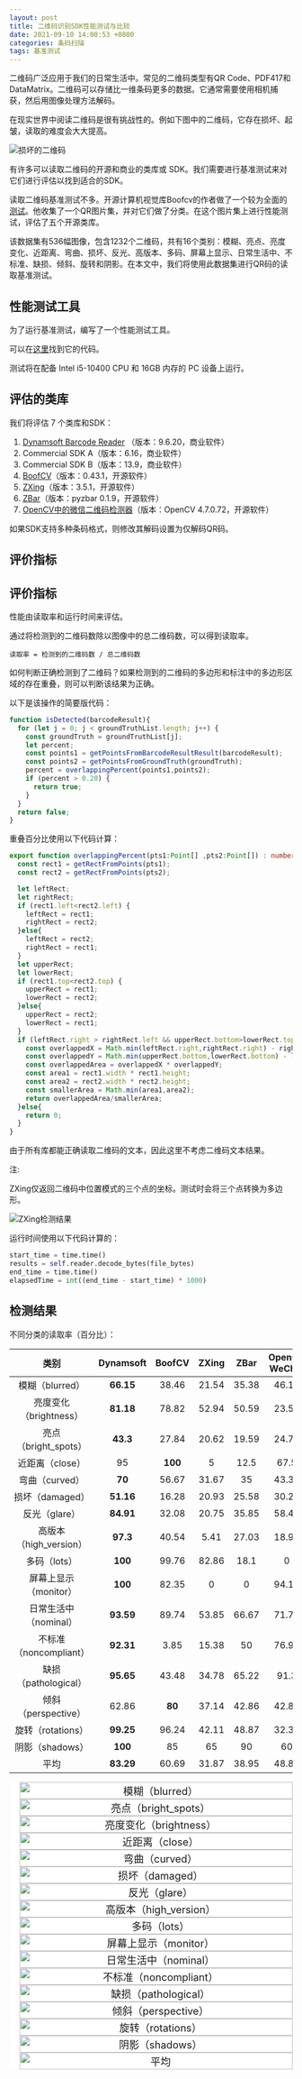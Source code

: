 ```yaml
---
layout: post
title: 二维码识别SDK性能测试与比较
date: 2021-09-10 14:00:53 +0800
categories: 条码扫描
tags: 基准测试
---
```


二维码广泛应用于我们的日常生活中。常见的二维码类型有QR Code、PDF417和DataMatrix。二维码可以存储比一维条码更多的数据。它通常需要使用相机捕获，然后用图像处理方法解码。

在现实世界中阅读二维码是很有挑战性的。例如下图中的二维码，它存在损坏、起皱，读取的难度会大大提高。

<img src="/album/2021/qr_code_benchmark/damaged_image027.jpg" alt="损坏的二维码" style="max-height: 300px;">

有许多可以读取二维码的开源和商业的类库或 SDK。我们需要进行基准测试来对它们进行评估以找到适合的SDK。

读取二维码基准测试不多。开源计算机视觉库Boofcv的作者做了一个较为全面的[测试](https://boofcv.org/index.php?title=Performance:QrCode)。他收集了一个QR图片集，并对它们做了分类。在这个图片集上进行性能测试，评估了五个开源类库。

该数据集有536幅图像，包含1232个二维码，共有16个类别：模糊、亮点、亮度变化、近距离、弯曲、损坏、反光、高版本、多码、屏幕上显示、日常生活中、不标准、缺损、倾斜、旋转和阴影。在本文中，我们将使用此数据集进行QR码的读取基准测试。

## 性能测试工具

为了运行基准测试，编写了一个性能测试工具。

可以在[这里](https://github.com/tony-xlh/barcode-reading-benchmark)找到它的代码。

测试将在配备 Intel i5-10400 CPU 和 16GB 内存的 PC 设备上运行。


## 评估的类库

我们将评估 7 个类库和SDK：

1. [Dynamsoft Barcode Reader](https://www.dynamsoft.com/barcode-reader/overview/) （版本：9.6.20，商业软件）
2. Commercial SDK A（版本：6.16，商业软件）
3. Commercial SDK B（版本：13.9，商业软件）
4. [BoofCV](https://boofcv.org)（版本：0.43.1，开源软件）
5. [ZXing](https://github.com/zxing/zxing)（版本：3.5.1，开源软件）
6. [ZBar](https://pypi.org/project/pyzbar/)（版本：pyzbar 0.1.9，开源软件）
7. [OpenCV中的微信二维码检测器](https://github.com/opencv/opencv_contrib/tree/master/modules/wechat_qrcode)（版本：OpenCV 4.7.0.72，开源软件）

如果SDK支持多种条码格式，则修改其解码设置为仅解码QR码。

## 评价指标

## 评价指标

性能由读取率和运行时间来评估。

通过将检测到的二维码数除以图像中的总二维码数，可以得到读取率。

```
读取率 = 检测到的二维码数 / 总二维码数
```

如何判断正确检测到了二维码？如果检测到的二维码的多边形和标注中的多边形区域的存在重叠，则可以判断该结果为正确。

以下是该操作的简要版代码：

```ts
function isDetected(barcodeResult){
  for (let j = 0; j < groundTruthList.length; j++) {
    const groundTruth = groundTruthList[j];
    let percent;
    const points1 = getPointsFromBarcodeResultResult(barcodeResult);
    const points2 = getPointsFromGroundTruth(groundTruth);
    percent = overlappingPercent(points1,points2);
    if (percent > 0.20) {
      return true;
    }
  }
  return false;
}
```

重叠百分比使用以下代码计算：

```ts
export function overlappingPercent(pts1:Point[] ,pts2:Point[]) : number {
  const rect1 = getRectFromPoints(pts1);
  const rect2 = getRectFromPoints(pts2);

  let leftRect;
  let rightRect;
  if (rect1.left<rect2.left) {
    leftRect = rect1;
    rightRect = rect2;
  }else{
    leftRect = rect2;
    rightRect = rect1;
  }
  let upperRect;
  let lowerRect;
  if (rect1.top<rect2.top) {
    upperRect = rect1;
    lowerRect = rect2;
  }else{
    upperRect = rect2;
    lowerRect = rect1;
  }
  if (leftRect.right > rightRect.left && upperRect.bottom>lowerRect.top) {
    const overlappedX = Math.min(leftRect.right,rightRect.right) - rightRect.left;
    const overlappedY = Math.min(upperRect.bottom,lowerRect.bottom) - lowerRect.top;
    const overlappedArea = overlappedX * overlappedY;
    const area1 = rect1.width * rect1.height;
    const area2 = rect2.width * rect2.height;
    const smallerArea = Math.min(area1,area2);
    return overlappedArea/smallerArea;
  }else{
    return 0;
  }
}
```

由于所有库都能正确读取二维码的文本，因此这里不考虑二维码文本结果。

注:

ZXing仅返回二维码中位置模式的三个点的坐标。测试时会将三个点转换为多边形。

![ZXing检测结果](/album/2021/qr_code_benchmark/zxing_result.jpg)

运行时间使用以下代码计算的：

```py
start_time = time.time()
results = self.reader.decode_bytes(file_bytes)
end_time = time.time()
elapsedTime = int((end_time - start_time) * 1000)
```

## 检测结果

不同分类的读取率（百分比）：

| 类别 | Dynamsoft | BoofCV | ZXing | ZBar | OpenCV WeChat | Commercial SDK A | Commercial SDK B |
|:-------------:|:---------:|:------:|:-----:|:-----:|:-------------:|:----------------:|:----------------:|
| 模糊（blurred） | **66.15** | 38.46 | 21.54 | 35.38 | 46.15 | 33.85 | 36.92 |
| 亮度变化（brightness） | **81.18** | 78.82 | 52.94 | 50.59 | 23.53 | 52.94 | 51.76 |
| 亮点（bright_spots） | **43.3** | 27.84 | 20.62 | 19.59 | 24.74 | 8.25 | 29.9 |
| 近距离（close） | 95 | **100** | 5 | 12.5 | 67.5 | 22.5 | 25 |
| 弯曲（curved） | **70** | 56.67 | 31.67 | 35 | 43.33 | 31.67 | 36.67 |
| 损坏（damaged）[](#damaged) | **51.16** | 16.28 | 20.93 | 25.58 | 30.23 | 27.91 | 27.91 |
| 反光（glare） | **84.91** | 32.08 | 20.75 | 35.85 | 58.49 | 43.4 | 20.75 |
| 高版本（high_version）[](#highversion) | **97.3** | 40.54 | 5.41 | 27.03 | 18.92 | 78.38 | 35.14 |
| 多码（lots）[](#lots) | **100** | 99.76 | 82.86 | 18.1 | 0 | 14.52 | 97.14 |
| 屏幕上显示（monitor） | **100** | 82.35 | 0 | 0 | 94.12 | 11.76 | 5.88 |
| 日常生活中（nominal） | **93.59** | 89.74 | 53.85 | 66.67 | 71.79 | 64.1 | 65.38 |
| 不标准（noncompliant）[](#noncompliant) | **92.31** | 3.85 | 15.38 | 50 | 76.92 | 61.54 | 11.54 |
| 缺损（pathological）[](#pathological) | **95.65** | 43.48 | 34.78 | 65.22 | 91.3 | 0 | 78.26 |
| 倾斜（perspective） | 62.86 | **80** | 37.14 | 42.86 | 42.86 | 65.71 | 34.29 |
| 旋转（rotations） | **99.25** | 96.24 | 42.11 | 48.87 | 32.33 | 99.25 | 69.17 |
| 阴影（shadows） | **100** | 85 | 65 | 90 | 60 | 90 | 95 |
| 平均 | **83.29** | 60.69 | 31.87 | 38.95 | 48.89 | 44.11 | 45.04 |


<style>
  .swiper {
    width: 650px;
    height: calc(100% * 0.61);
    max-width: 100%;
    max-height: calc(100% * 0.61);
  }

  .swiper-slide {
    text-align: center;
    font-size: 18px;
    background: #fff;
    display: flex;
    justify-content: center;
    align-items: center;
  }

  .swiper-slide img {
    display: block;
    width: 100%;
    height: 100%;
    object-fit: contain;
    padding-left: 1em;
  }

  @media screen and (max-device-width: 600px){
    .swiper-slide img {
      padding-left: 0;
    }
  }
</style>
<div class="swiper mySwiper">
  <div class="swiper-wrapper">
    <div class="swiper-slide">
      <img alt="模糊（blurred）" src="/album/2021/qr_code_benchmark/reading-rate-charts/blurred.svg"/>
    </div>
    <div class="swiper-slide">
      <img alt="亮点（bright_spots）" src="/album/2021/qr_code_benchmark/reading-rate-charts/bright_spots.svg"/>
    </div>
    <div class="swiper-slide">
      <img alt="亮度变化（brightness）" src="/album/2021/qr_code_benchmark/reading-rate-charts/brightness.svg"/>
    </div>
    <div class="swiper-slide">
      <img alt="近距离（close）" src="/album/2021/qr_code_benchmark/reading-rate-charts/close.svg"/>
    </div>
    <div class="swiper-slide">
      <img alt="弯曲（curved）" src="/album/2021/qr_code_benchmark/reading-rate-charts/curved.svg"/>
    </div>
    <div class="swiper-slide">
      <img alt="损坏（damaged）" src="/album/2021/qr_code_benchmark/reading-rate-charts/damaged.svg"/>
    </div>
    <div class="swiper-slide">
      <img alt="反光（glare）" src="/album/2021/qr_code_benchmark/reading-rate-charts/glare.svg"/>
    </div>
    <div class="swiper-slide">
      <img alt="高版本（high_version）" src="/album/2021/qr_code_benchmark/reading-rate-charts/high_version.svg"/>
    </div>
    <div class="swiper-slide">
      <img alt="多码（lots）" src="/album/2021/qr_code_benchmark/reading-rate-charts/lots.svg"/>
    </div>
    <div class="swiper-slide">
      <img alt="屏幕上显示（monitor）" src="/album/2021/qr_code_benchmark/reading-rate-charts/monitor.svg"/>
    </div>
    <div class="swiper-slide">
      <img alt="日常生活中（nominal）" src="/album/2021/qr_code_benchmark/reading-rate-charts/nominal.svg"/>
    </div>
    <div class="swiper-slide">
      <img alt="不标准（noncompliant）" src="/album/2021/qr_code_benchmark/reading-rate-charts/noncompliant.svg"/>
    </div>
    <div class="swiper-slide">
      <img alt="缺损（pathological）" src="/album/2021/qr_code_benchmark/reading-rate-charts/pathological.svg"/>
    </div>
    <div class="swiper-slide">
      <img alt="倾斜（perspective）" src="/album/2021/qr_code_benchmark/reading-rate-charts/perspective.svg"/>
    </div>
    <div class="swiper-slide">
      <img alt="旋转（rotations）" src="/album/2021/qr_code_benchmark/reading-rate-charts/rotations.svg"/>
    </div>
    <div class="swiper-slide">
      <img alt="阴影（shadows）" src="/album/2021/qr_code_benchmark/reading-rate-charts/shadows.svg"/>
    </div>
    <div class="swiper-slide">
      <img alt="平均" src="/album/2021/qr_code_benchmark/reading-rate-charts/total_average.svg"/>
    </div>
  </div>
  <div class="swiper-button-next"></div>
  <div class="swiper-button-prev"></div>
</div>
<link rel="stylesheet" href="https://unpkg.com/swiper@9/swiper-bundle.min.css" />
<!-- Swiper JS -->
<script src="https://unpkg.com/swiper@9/swiper-bundle.min.js"></script>
<!-- Initialize Swiper -->
<script>
  var swiper = new Swiper(".mySwiper", {
    navigation: {
      nextEl: ".swiper-button-next",
      prevEl: ".swiper-button-prev",
    },
  });
</script>

我们可以看到，Dynamsoft Barcode Reader在大多数类别中排名第一。它在近距离类中排名第二，在透视类中排名第一。

注:某些类别的读取率不是很高，因为里面的一些二维码本来就是不可读。

## 运行时间结果

平均运行时间（毫秒，按图片）：

| SDK | 结果 |
|:----------------:|:-------:|
| Dynamsoft | 195.01 |
| Commercial SDK A | 1400.43 |
| Commercial SDK B | 346.27 |
| ZXing | 179.57 |
| ZBar | 157.31 |
| BoofCV | 104.95 |
| OpenCV Wechat | 757.71 |

![运行时间图表（按图片）](/album/2021/qr_code_benchmark/runtime.svg)

## 结论

我们可以看到，Dynamsoft Barcode Reader的二维码读取率是测试集中最好的，速度也相当不错。如果条件允许，最好选择它作为二维码识别的SDK。

可以在[这里](https://tony-xlh.github.io/barcode-dataset/benchmark/#/project/QRCode)浏览具体的测试结果。

